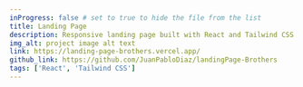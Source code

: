 ```yaml
---
inProgress: false # set to true to hide the file from the list
title: Landing Page
description: Responsive landing page built with React and Tailwind CSS.
img_alt: project image alt text
link: https://landing-page-brothers.vercel.app/
github_link: https://github.com/JuanPabloDiaz/landingPage-Brothers
tags: ['React', 'Tailwind CSS']
---
```

